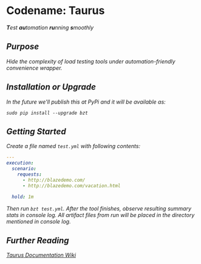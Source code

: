 # Codename: Taurus

<i><b>T</b>est <b>au</b>tomation <b>ru</b>nning <b>s</b>moothly

## Purpose
Hide the complexity of load testing tools under automation-friendly convenience wrapper.

## Installation or Upgrade

In the future we'll publish this at PyPi and it will be available as:
```
sudo pip install --upgrade bzt
```

## Getting Started

Create a file named `test.yml` with following contents:

```yaml
---
execution:
  scenario:
    requests:
      - http://blazedemo.com/
      - http://blazedemo.com/vacation.html

  hold: 1m
```

Then run `bzt test.yml`. After the tool finishes,
observe resulting summary stats in console log. All artifact files from run
will be placed in the directory mentioned in console log.

## Further Reading

[Taurus Documentation Wiki](https://github.com/Blazemeter/taurus/wiki)